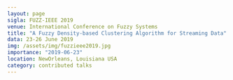 ```yaml
---
layout: page
sigla: FUZZ-IEEE 2019
venue: International Conference on Fuzzy Systems
title: "A Fuzzy Density-based Clustering Algorithm for Streaming Data"
data: 23-26 June 2019
img: /assets/img/fuzzieee2019.jpg
importance: "2019-06-23"
location: NewOrleans, Louisiana USA
category: contributed talks
---
```



